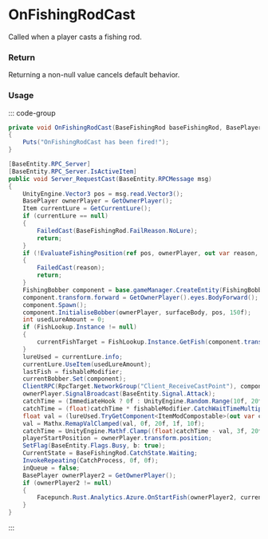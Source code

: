 # OnFishingRodCast
<Badge type="info" text="Fishing"/>[<Badge type="danger" text="Carbon Compatible"/>](https://github.com/CarbonCommunity/Carbon)[<Badge type="warning" text="Oxide Compatible"/>](https://github.com/OxideMod/Oxide.Rust)
Called when a player casts a fishing rod.

### Return
Returning a non-null value cancels default behavior.

### Usage
::: code-group
```csharp [Example]
private void OnFishingRodCast(BaseFishingRod baseFishingRod, BasePlayer local1, Item local2)
{
	Puts("OnFishingRodCast has been fired!");
}
```
```csharp [Source — Assembly-CSharp @ BaseFishingRod]
[BaseEntity.RPC_Server]
[BaseEntity.RPC_Server.IsActiveItem]
public void Server_RequestCast(BaseEntity.RPCMessage msg)
{
	UnityEngine.Vector3 pos = msg.read.Vector3();
	BasePlayer ownerPlayer = GetOwnerPlayer();
	Item currentLure = GetCurrentLure();
	if (currentLure == null)
	{
		FailedCast(BaseFishingRod.FailReason.NoLure);
		return;
	}
	if (!EvaluateFishingPosition(ref pos, ownerPlayer, out var reason, out surfaceBody))
	{
		FailedCast(reason);
		return;
	}
	FishingBobber component = base.gameManager.CreateEntity(FishingBobberRef.resourcePath, base.transform.position + UnityEngine.Vector3.up * 2.8f + ownerPlayer.eyes.BodyForward() * 1.8f, GetOwnerPlayer().ServerRotation).GetComponent<FishingBobber>();
	component.transform.forward = GetOwnerPlayer().eyes.BodyForward();
	component.Spawn();
	component.InitialiseBobber(ownerPlayer, surfaceBody, pos, 150f);
	int usedLureAmount = 0;
	if (FishLookup.Instance != null)
	{
		currentFishTarget = FishLookup.Instance.GetFish(component.transform.position, surfaceBody, currentLure, out fishableModifier, lastFish, out usedLureAmount);
	}
	lureUsed = currentLure.info;
	currentLure.UseItem(usedLureAmount);
	lastFish = fishableModifier;
	currentBobber.Set(component);
	ClientRPC(RpcTarget.NetworkGroup("Client_ReceiveCastPoint"), component.net.ID);
	ownerPlayer.SignalBroadcast(BaseEntity.Signal.Attack);
	catchTime = (ImmediateHook ? 0f : UnityEngine.Random.Range(10f, 20f));
	catchTime = (float)catchTime * fishableModifier.CatchWaitTimeMultiplier;
	float val = (lureUsed.TryGetComponent<ItemModCompostable>(out var component2) ? component2.BaitValue : 0f);
	val = Mathx.RemapValClamped(val, 0f, 20f, 1f, 10f);
	catchTime = UnityEngine.Mathf.Clamp((float)catchTime - val, 3f, 20f);
	playerStartPosition = ownerPlayer.transform.position;
	SetFlag(BaseEntity.Flags.Busy, b: true);
	CurrentState = BaseFishingRod.CatchState.Waiting;
	InvokeRepeating(CatchProcess, 0f, 0f);
	inQueue = false;
	BasePlayer ownerPlayer2 = GetOwnerPlayer();
	if (ownerPlayer2 != null)
	{
		Facepunch.Rust.Analytics.Azure.OnStartFish(ownerPlayer2, currentLure, pos);
	}
}

```
:::
